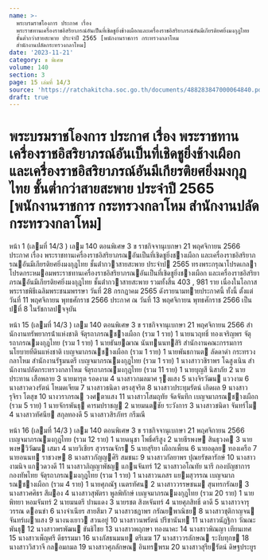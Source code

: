 ```yaml
---
name: >-
  พระบรมราชโองการ ประกาศ เรื่อง
  พระราชทานเครื่องราชอิสริยาภรณ์อันเป็นที่เชิดชูยิ่งช้างเผือกและเครื่องราชอิสริยาภรณ์อันมีเกียรติยศยิ่งมงกุฎไทย
  ชั้นต่ำกว่าสายสะพาย ประจำปี 2565 [พนักงานราชการ กระทรวงกลาโหม
  สำนักงานปลัดกระทรวงกลาโหม]
date: '2023-11-21'
category: ข พิเศษ
volume: 140
section: 3
page: 15 เล่มที่ 14/3
source: 'https://ratchakitcha.soc.go.th/documents/488283847000064840.pdf'
draft: true
---
```


# พระบรมราชโองการ ประกาศ เรื่อง พระราชทานเครื่องราชอิสริยาภรณ์อันเป็นที่เชิดชูยิ่งช้างเผือกและเครื่องราชอิสริยาภรณ์อันมีเกียรติยศยิ่งมงกุฎไทย ชั้นต่ำกว่าสายสะพาย ประจำปี 2565 [พนักงานราชการ กระทรวงกลาโหม สำนักงานปลัดกระทรวงกลาโหม]

หน้า 1 (เลมที่ 14/3 ) เลม 140 ตอนพิเศษ 3 ข ราชกิจจานุเบกษา 21 พฤศจิกายน 2566 ประกาศ เรื่อง พระราชทานเครื่องราชอิสริยาภรณอันเป็นที่เชิดชูยิ่งชางเผือก และเครื่องราชอิสริยาภรณอันมีเกียรติยศยิ่งมงกุฎไทย ชั้นต่ํากวาสายสะพาย ประจําป 2565 ทรงพระกรุณาโปรดเกลาโปรดกระหมอมพระราชทานเครื่องราชอิสริยาภรณอันเป็นที่เชิดชูยิ่งชางเผือก และเครื่องราชอิสริยาภรณอันมีเกียรติยศยิ่งมงกุฎไทย ชั้นต่ํากวาสายสะพาย รวมทั้งสิ้น 403 , 981 ราย เนื่องในโอกาสพระราชพิธีเฉลิมพระชนมพรรษา วันที่ 28 กรกฎาคม 2565 ดังรายนามทายประกาศนี้ ทั้งนี้ ตั้งแต่วันที่ 11 พฤศจิกายน พุทธศักราช 2566 ประกาศ ณ วันที่ 13 พฤศจิกายน พุทธศักราช 2566 เป็นปที่ 8 ในรัชกาลปจจุบัน

หน้า 15 (เลมที่ 14/3 ) เลม 140 ตอนพิเศษ 3 ข ราชกิจจานุเบกษา 21 พฤศจิกายน 2566 สํานักงานทรัพยากรน้ําแห่งชาติ จัตุรถาภรณชางเผือก (รวม 1 ราย) 1 นายนวฤทธิ์ ทองเจริญพร จัตุรถาภรณมงกุฎไทย (รวม 1 ราย) 1 นายธันยฌาณ นันทนนทสิริ สํานักงานคณะกรรมการนโยบายที่ดินแห่งชาติ เบญจมาภรณชางเผือก (รวม 1 ราย) 1 นายพันธกานต ลัดดาดํา กระทรวงกลาโหม สํานักงานรัฐมนตรี เบญจมาภรณมงกุฎไทย (รวม 1 ราย) 1 นางสาววชิราพร โฉสูงเนิน สํานักงานปลัดกระทรวงกลาโหม จัตุรถาภรณมงกุฎไทย (รวม 11 ราย) 1 นายบุญสี นิสาภัย 2 นายประทาน เสือพลาย 3 นายมารุต รอดงาม 4 นางสาวกมลมาศ รุงแสง 5 นางจิรวัฒน แววงาม 6 นางสาวดวงรัตน์ โหมดเจียม 7 นางสาวธนิดา ตรงสุจริต 8 นางสาวประทุมรัตน์ เกิดผล 9 นางสาวรุจิรา โตสุข 10 นางวราภรณ วงศตาแสง 11 นางสาวโสมฤทัย จัดจันทึก เบญจมาภรณชางเผือก (รวม 5 ราย) 1 นายจักรพันธุ คารมปราชญ 2 นายมนตชัย ระวังการ 3 นางสาวชนิดา จันทร์โม 4 นางสาวทัศนีย สกุลทองดี 5 นางสาวสิรภัทร กรีมณี

หน้า 16 (เลมที่ 14/3 ) เลม 140 ตอนพิเศษ 3 ข ราชกิจจานุเบกษา 21 พฤศจิกายน 2566 เบญจมาภรณมงกุฎไทย (รวม 12 ราย) 1 นายดนุชา โพธิ์ศรีสูง 2 นายธีรพงษ สินธุวงค 3 นายพงษวิวัฒน เสมา 4 นายวิเชียร สุวรรณจักร 5 นายสุริยา เผือกเพี้ยน 6 นายอดุลย ทองเครือ 7 นายอนนท ราชวงษ 8 นางสาวกัญญศิริ สมชนะ 9 นางสาวกัลยาพร ปุณยรัชตารักษ์ 10 นางสาวงามนิจ แกวดวงดี 11 นางสาวภิญญาพัชญ แกนจันทร์ 12 นางสาวอโณทัย นารี กองบัญชาการกองทัพไทย จัตุรถาภรณมงกุฎไทย (รวม 1 ราย) 1 นางสาวนภสร แยมสุวรรณ เบญจมาภรณชางเผือก (รวม 4 ราย) 1 นายศุภณัฐ เนตรทัศน 2 นางสาววรรษชนม สุนทรกรัณย 3 นางสาวศศิธร สีผอง 4 นางสาวสุพัตรา พูลพิทักษ์ เบญจมาภรณมงกุฎไทย (รวม 20 ราย) 1 นายพิทยา หอมจันทร์ 2 นายมนตรี ปานแดง 3 นายรชต สิงหจันทร์ 4 นายศุภสิทธิ์ ดาดี 5 นางสาวจารุวรรณ ดอนขํา 6 นางจําเนียร สายสีมา 7 นางสาวชฎาพร กรัณยพาณิชย 8 นางสาวชุติกาญจน จันทร์เผาแสง 9 นางนงเยาว สวนอยู่ 10 นางสาวนพรัตน์ ปรีชานันท 11 นางสาวนัฏฐิกา วัณณะพันธุ 12 นางสาวพรพัฒน ขันธิไชย 13 นางสาวพฤกษา ทองนาคะ 14 นางสาวพิณญา เทียนเทศ 15 นางสาวเพ็ญศรี ดีธรรมมา 16 นางภัสธนมนท ตรีเมฆ 17 นางสาววรลักษณ ระงับทุกข 18 นางสาววิสวาจี กลอมกมล 19 นางสาวศุภลักษณ อินทรพรม 20 นางสาวสุรียรัตน์ ดิษฐประยูร

